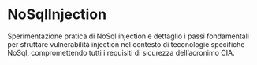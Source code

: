 # NoSqlInjection
Sperimentazione pratica di NoSql injection e dettaglio i passi fondamentali per sfruttare vulnerabilità injection nel contesto di teconologie specifiche NoSql, compromettendo tutti i requisiti di sicurezza dell’acronimo CIA.
